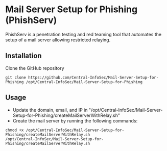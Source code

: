 # Mail Server Setup for Phishing (PhishServ)

PhishServ is a penetration testing and red teaming tool that automates the setup of a mail server allowing restricted relaying.

## Installation

Clone the GitHub repository
```
git clone https://github.com/Central-InfoSec/Mail-Server-Setup-for-Phishing /opt/Central-InfoSec/Mail-Server-Setup-for-Phishing
```

## Usage

 - Update the domain, email, and IP in "/opt/Central-InfoSec/Mail-Server-Setup-for-Phishing/createMailServerWithRelay.sh"
 - Create the mail server by running the following commands:
```
chmod +x /opt/Central-InfoSec/Mail-Server-Setup-for-Phishing/createMailServerWithRelay.sh
/opt/Central-InfoSec/Mail-Server-Setup-for-Phishing/createMailServerWithRelay.sh
```
